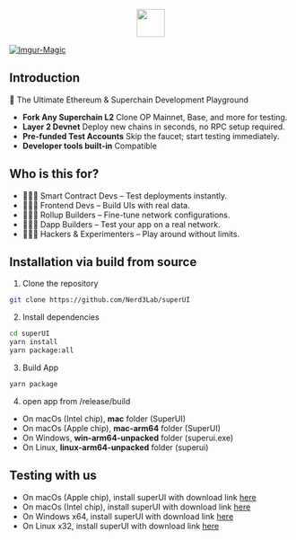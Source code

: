 <p align="center">
    <picture>
      <source media="(prefers-color-scheme: dark)" srcset="https://framerusercontent.com/images/3gXLrq3gkm5rm9OY8JD6Ccau28.svg">
      <img src="https://framerusercontent.com/images/3gXLrq3gkm5rm9OY8JD6Ccau28.svg" height="50">
    </picture>
</p>

<a href="https://framerusercontent.com/images/Uwfs6ift9dP0BWm3UYVTSiFJ1Qs.png"><img src="https://framerusercontent.com/images/Uwfs6ift9dP0BWm3UYVTSiFJ1Qs.png" alt="Imgur-Magic" border="0"></a>

## Introduction

🚀 The Ultimate Ethereum & Superchain Development Playground

- **Fork Any Superchain L2** Clone OP Mainnet, Base, and more for testing.
- **Layer 2 Devnet** Deploy new chains in seconds, no RPC setup required.
- **Pre-funded Test Accounts** Skip the faucet; start testing immediately.
- **Developer tools built-in** Compatible

## Who is this for?

- 👩🏻‍💻 Smart Contract Devs – Test deployments instantly.
- 🧑🏻‍🎨 Frontend Devs – Build UIs with real data.
- 🧑🏻‍🔬 Rollup Builders – Fine-tune network configurations.
- 🧑🏻‍🚀 Dapp Builders – Test your app on a real network.
- 🧑🏻‍💼 Hackers & Experimenters – Play around without limits.

## Installation via build from source

1. Clone the repository

```bash
git clone https://github.com/Nerd3Lab/superUI
```

2. Install dependencies

```bash
cd superUI
yarn install
yarn package:all
```

3. Build App

```bash
yarn package
```

4. open app from /release/build

- On macOs (Intel chip), **mac** folder (SuperUI)
- On macOs (Apple chip), **mac-arm64** folder (SuperUI)
- On Windows, **win-arm64-unpacked** folder (superui.exe)
- On Linux, **linux-arm64-unpacked** folder (superui)

## Testing with us

- On macOs (Apple chip), install superUI with download link [here](https://github.com/Nerd3Lab/superUI/releases/download/v1.2.1/SuperUI-1.2.1-arm64.dmg)
- On macOs (Intel chip), install superUI with download link [here](https://github.com/Nerd3Lab/superUI/releases/download/v1.2.1/SuperUI-1.2.1.dmg)
- On Windows x64, install superUI with download link [here](https://github.com/Nerd3Lab/superUI/releases/download/v1.2.1/SuperUI-1.2.1-win.zip)
- On Linux x32, install superUI with download link [here](https://github.com/Nerd3Lab/superUI/releases/download/v1.2.1/SuperUI-1.2.1-ia32-win.zip)

